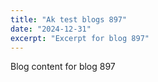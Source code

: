 ```yaml
---
title: "Ak test blogs 897"
date: "2024-12-31"
excerpt: "Excerpt for blog 897"
---
```


Blog content for blog 897